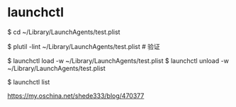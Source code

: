 launchctl
====

$ cd ~/Library/LaunchAgents/test.plist

$ plutil -lint ~/Library/LaunchAgents/test.plist # 验证

$ launchctl load -w ~/Library/LaunchAgents/test.plist
$ launchctl unload -w ~/Library/LaunchAgents/test.plist

$ launchctl list

<https://my.oschina.net/shede333/blog/470377>
